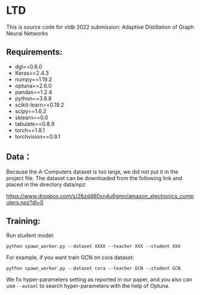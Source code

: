 # LTD

This is source code for vldb 2022 submission: Adaptive Distillation of Graph Neural Networks

## Requirements:

- dgl==0.6.0
- Keras==2.4.3
- numpy==1.19.2
- optuna==2.6.0
- pandas==1.2.4
- python==3.8.8
- scikit-learn==0.19.2
- scipy==1.6.2
- sklearn==0.0
- tabulate==0.8.9
- torch==1.8.1
- torchvision==0.9.1

## Data：
Because the A-Computers dataset is too large, we did not put it in the project file. The dataset can be downloaded from the following link and placed in the directory data/npz:

https://www.dropbox.com/s/26zd460xn4u6gmn/amazon_electronics_computers.npz?dl=0

## Training:

Run student model:

```
python spawn_worker.py --dataset XXXX --teacher XXX --student XXX
```

For example, if you want train GCN on cora dataset:

```
python spawn_worker.py --dataset cora --teacher GCN --student GCN
```

We fix hyper-parameters setting as reported in our paper, and you also can use `--automl` to search hyper-parameters with the help of Optuna. 
